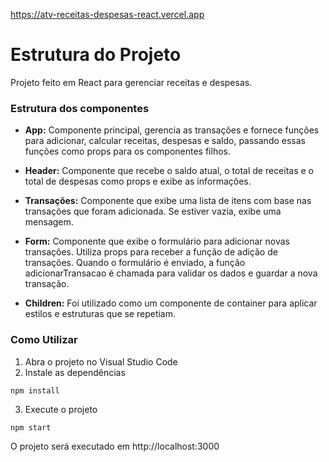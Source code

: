 https://atv-receitas-despesas-react.vercel.app

# Estrutura do Projeto

Projeto feito em React para gerenciar receitas e despesas.


### Estrutura dos componentes

* __App:__ Componente principal, gerencia as transações e fornece funções para adicionar, calcular receitas, despesas e saldo, passando essas funções como props para os componentes filhos.

* __Header:__ Componente que recebe o saldo atual, o total de receitas e o total de despesas como props e exibe as informações.

* __Transações:__ Componente que exibe uma lista de itens com base nas transações que foram adicionada. Se estiver vazia, exibe uma mensagem.

* __Form:__ Componente que exibe o formulário para adicionar novas transações. Utiliza props para receber a função de adição de transações. Quando o formulário é enviado, a função adicionarTransacao é chamada para validar os dados e guardar a nova transação.

* __Children:__ Foi utilizado como um componente de container para aplicar estilos e estruturas que se repetiam. 



### Como Utilizar

1. Abra o projeto no Visual Studio Code
2. Instale as dependências 
```
npm install
```
3. Execute o projeto 

```
npm start
```
O projeto será executado em http://localhost:3000





